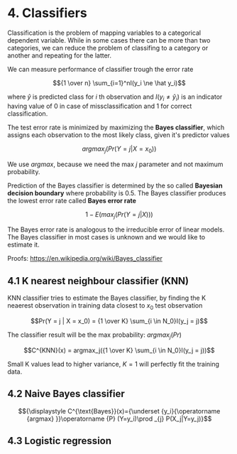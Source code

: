 # 4. Classifiers

Classification is the problem of mapping variables to a categorical dependent variable. While in some cases there can be more than two categories, we can reduce the problem of classifing to a category or another and repeating for the latter. 

We can measure performance of classifier trough the error rate

$${1 \over n} \sum_{i=1}^nI(y_i \ne \hat y_i)$$

where $\hat y$ is predicted class for $i$ th observation and $I(y_i \ne \hat y_i)$ is an indicator having value of $0$ in case of missclassification and $1$ for correct classification.

The test error rate is minimized by maximizing the **Bayes classifier**, which assigns each observation to the most likely class, given it's predictor values

$$argmax_j(Pr(Y = j | X = x_0))$$

We use $argmax$, because we need the max $j$ parameter and not maximum probability.

Prediction of the Bayes classifier is determined by the so called **Bayesian decision boundary** where probability is $0.5$. The Bayes classifier produces the lowest error rate called **Bayes error rate**

$$1 - E(max_j(Pr(Y = j | X)))$$

The Bayes error rate is analogous to the irreducible error of linear models. The Bayes classifier in most cases is unknown and we would like to estimate it.

Proofs:
https://en.wikipedia.org/wiki/Bayes_classifier

## 4.1 K nearest neighbour classifier (KNN)

KNN classifier tries to estimate the Bayes classifier, by finding the K neaerest observation in training data closest to $x_0$ test observation

$$Pr(Y = j | X = x_0) = {1 \over K} \sum_{i \in N_0}I(y_j = j)$$

The classifier result will be the max probability: $argmax_j(Pr)$

$$C^{KNN}(x) = argmax_j({1 \over K} \sum_{i \in N_0}I(y_j = j))$$

Small K values lead to higher variance, $K=1$ will perfectly fit the training data.

## 4.2 Naive Bayes classifier



$${\displaystyle C^{\text{Bayes}}(x)={\underset {y_i}{\operatorname {argmax} }}\operatorname {P} (Y=y_i)\prod _{j} P(X_j|Y=y_j)}$$

## 4.3 Logistic regression

